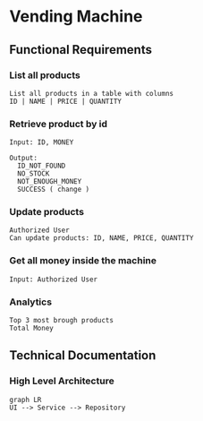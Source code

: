 # Vending Machine

## Functional Requirements

### List all products
```
List all products in a table with columns
ID | NAME | PRICE | QUANTITY 
```

### Retrieve product by id
```
Input: ID, MONEY

Output:
  ID_NOT_FOUND
  NO_STOCK
  NOT_ENOUGH_MONEY
  SUCCESS ( change )
```

### Update products
```
Authorized User
Can update products: ID, NAME, PRICE, QUANTITY
```

### Get all money inside the machine
```
Input: Authorized User
```

### Analytics
```
Top 3 most brough products
Total Money
```

## Technical Documentation

### High Level Architecture
```mermaid
graph LR
UI --> Service --> Repository
```





